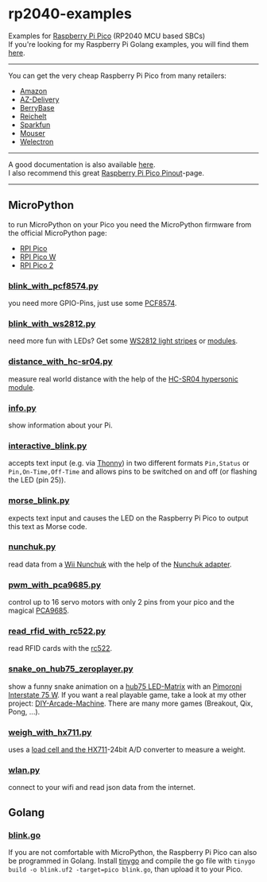 # rp2040-examples
Examples for [Raspberry Pi Pico](https://www.raspberrypi.com/products/raspberry-pi-pico/) (RP2040 MCU based SBCs)  
If you're looking for my Raspberry Pi Golang examples, you will find them [here](https://github.com/SimonWaldherr/rpi-examples).  

---

You can get the very cheap Raspberry Pi Pico from many retailers:  
* [Amazon](https://amzn.to/3JscWee)
* [AZ-Delivery](https://www.az-delivery.de/products/raspberry-pi-pico?variant=39388890988640)
* [BerryBase](https://www.berrybase.de/raspberry-pi-pico-rp2040-mikrocontroller-board)
* [Reichelt](https://www.reichelt.de/raspberry-pi-pico-rp2040-cortex-m0-microusb-rasp-pi-pico-p295706.html)
* [Sparkfun](https://www.sparkfun.com/products/17829?src=raspberrypi)
* [Mouser](https://www.mouser.de/ProductDetail/Raspberry-Pi/SC0915?qs=T%252BzbugeAwjgnLi4azxXVFA%3D%3D&src=raspberrypi)
* [Welectron](https://www.welectron.com/Raspberry-Pi-Pico?src=raspberrypi)

---

A good documentation is also available [here](https://www.raspberrypi.com/documentation/microcontrollers/raspberry-pi-pico.html).  
I also recommend this great [Raspberry Pi Pico Pinout](https://pico.pinout.xyz/)-page.  

---

## MicroPython

to run MicroPython on your Pico you need the MicroPython firmware from the official MicroPython page: 
- [RPI Pico](https://micropython.org/download/RPI_PICO/)
- [RPI Pico W](https://micropython.org/download/RPI_PICO_W/)
- [RPI Pico 2](https://micropython.org/download/RPI_PICO2/)


### [blink_with_pcf8574.py](https://github.com/SimonWaldherr/rp2040-examples/blob/main/blink_with_pcf8574.py)  
you need more GPIO-Pins, just use some [PCF8574](https://amzn.to/3UzPqCc).  

### [blink_with_ws2812.py](https://github.com/SimonWaldherr/rp2040-examples/blob/main/blink_with_ws2812.py)  
need more fun with LEDs? Get some [WS2812 light stripes](https://amzn.to/49YVDfr) or [modules](https://amzn.to/3vZMN3t).  

### [distance_with_hc-sr04.py](https://github.com/SimonWaldherr/rp2040-examples/blob/main/distance_with_hc-sr04.py)  
measure real world distance with the help of the [HC-SR04 hypersonic module](https://amzn.to/4bfb30p).  

### [info.py](https://github.com/SimonWaldherr/rp2040-examples/blob/main/info.py)  
show information about your Pi.  

### [interactive_blink.py](https://github.com/SimonWaldherr/rp2040-examples/blob/main/interactive_blink.py)  
accepts text input (e.g. via [Thonny](https://thonny.org/)) in two different formats ```Pin,Status``` or ```Pin,On-Time,Off-Time``` and allows pins to be switched on and off (or flashing the LED (pin 25)).  

### [morse_blink.py](https://github.com/SimonWaldherr/rp2040-examples/blob/main/morse_blink.py)  
expects text input and causes the LED on the Raspberry Pi Pico to output this text as Morse code.  

### [nunchuk.py](https://github.com/SimonWaldherr/rp2040-examples/blob/main/nunchuk.py)
read data from a [Wii Nunchuk](https://amzn.to/3z5ISDt) with the help of the [Nunchuk adapter](https://www.berrybase.de/adafruit-wii-nunchuck-breakout-adapter).  

### [pwm_with_pca9685.py](https://github.com/SimonWaldherr/rp2040-examples/blob/main/pwm_with_pca9685.py)  
control up to 16 servo motors with only 2 pins from your pico and the magical [PCA9685](https://amzn.to/3UemVsB).  

### [read_rfid_with_rc522.py](https://github.com/SimonWaldherr/rp2040-examples/blob/main/read_rfid_with_rc522.py)  
read RFID cards with the [rc522](https://amzn.to/3xKmvm3).  

### [snake_on_hub75_zeroplayer.py](https://github.com/SimonWaldherr/rp2040-examples/blob/main/snake_on_hub75_zeroplayer.py)  
show a funny snake animation on a [hub75 LED-Matrix](https://amzn.to/4bbOwSm) with an [Pimoroni Interstate 75 W](https://shop.pimoroni.com/products/interstate-75-w?variant=40453881299027). If you want a real playable game, take a look at my other project: [DIY-Arcade-Machine](https://github.com/SimonWaldherr/DIY-Arcade-Machine). There are many more games (Breakout, Qix, Pong, ...).  

### [weigh_with_hx711.py](https://github.com/SimonWaldherr/rp2040-examples/blob/main/weigh_with_hx711.py)  
uses a [load cell and the HX711](https://amzn.to/4b3HnTE)-24bit A/D converter to measure a weight.  

### [wlan.py](https://github.com/SimonWaldherr/rp2040-examples/blob/main/wlan.py)  
connect to your wifi and read json data from the internet.  

## Golang

### [blink.go](https://github.com/SimonWaldherr/rp2040-examples/blob/main/blink.go)  
If you are not comfortable with MicroPython, the Raspberry Pi Pico can also be programmed in Golang. Install [tinygo](https://tinygo.org/) and compile the go file with ```tinygo build -o blink.uf2 -target=pico blink.go```, than upload it to your Pico.  
